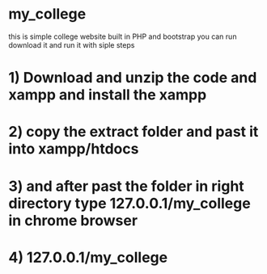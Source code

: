# my_college
this is simple college website built in PHP and bootstrap
you can run download it and run it with siple steps

# 1) Download and unzip the code and xampp and install the xampp
# 2) copy the extract folder and past it into xampp/htdocs
# 3) and after past the folder in right directory type 127.0.0.1/my_college in chrome browser
# 4) 127.0.0.1/my_college
 

